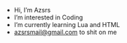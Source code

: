 - Hi, I’m Azsrs
- I’m interested in Coding
-  I’m currently learning Lua and HTML
- azsrsmail@gmail.com to shit on me

<!---
FronkDanMaktige/FronkDanMaktige is a ✨ special ✨ repository because its `README.md` (this file) appears on your GitHub profile.
You can click the Preview link to take a look at your changes.
--->
